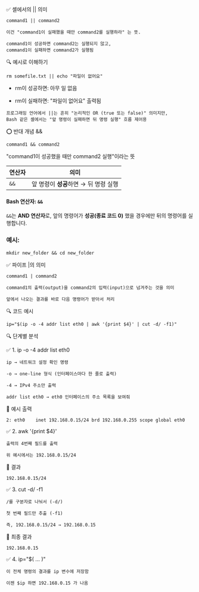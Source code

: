 ✅ 셸에서의 || 의미

```less
command1 || command2
```
```less
이건 "command1이 실패했을 때만 command2를 실행하라" 는 뜻.

command1이 성공하면 command2는 실행되지 않고,
command1이 실패하면 command2가 실행됨
```

🔍 예시로 이해하기
```less
rm somefile.txt || echo "파일이 없어요"
```

- rm이 성공하면: 아무 일 없음

- rm이 실패하면: "파일이 없어요" 출력됨

```less
프로그래밍 언어에서 ||는 흔히 "논리적인 OR (true 또는 false)" 의미지만,
Bash 같은 셸에서는 "앞 명령이 실패하면 뒤 명령 실행" 흐름 제어용
```

⭕ 반대 개념 &&
```less
command1 && command2
```

"command1이 성공했을 때만 command2 실행"이라는 뜻


| 연산자 | 의미                          |
|--------|-------------------------------|
| `&&`   | 앞 명령이 **성공**하면 → 뒤 명령 실행 |


#### Bash 연산자: `&&`

`&&`는 **AND 연산자**로, 앞의 명령어가 **성공(종료 코드 0)** 했을 경우에만 뒤의 명령어를 실행합니다.

### 예시:
```less
mkdir new_folder && cd new_folder
```

✅ 파이프 |의 의미

```less
command1 | command2
```

```less
command1의 출력(output)을 command2의 입력(input)으로 넘겨주는 것을 의미

앞에서 나오는 결과를 바로 다음 명령어가 받아서 처리
```

🔍 코드 예시

```less
ip="$(ip -o -4 addr list eth0 | awk '{print $4}' | cut -d/ -f1)"
```

🔍 단계별 분석

✅ 1. ip -o -4 addr list eth0
```less
ip → 네트워크 설정 확인 명령

-o → one-line 형식 (인터페이스마다 한 줄로 출력)

-4 → IPv4 주소만 출력

addr list eth0 → eth0 인터페이스의 주소 목록을 보여줘
```
📌 예시 출력
```less
2: eth0    inet 192.168.0.15/24 brd 192.168.0.255 scope global eth0
```

✅ 2. awk '{print $4}'
```less
출력의 4번째 필드를 출력

위 예시에서는 192.168.0.15/24
```

📌 결과
```less
192.168.0.15/24
```

✅ 3. cut -d/ -f1
```less
/를 구분자로 나눠서 (-d/)

첫 번째 필드만 추출 (-f1)

즉, 192.168.0.15/24 → 192.168.0.15
```

📌 최종 결과
```less
192.168.0.15
```

✅ 4. ip="$( ... )"
```less
이 전체 명령의 결과를 ip 변수에 저장함

이젠 $ip 하면 192.168.0.15 가 나옴
```




















